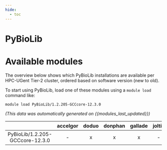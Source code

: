 ```yaml
---
hide:
  - toc
---
```


PyBioLib
========

# Available modules


The overview below shows which PyBioLib installations are available per HPC-UGent Tier-2 cluster, ordered based on software version (new to old).

To start using PyBioLib, load one of these modules using a `module load` command like:

```shell
module load PyBioLib/1.2.205-GCCcore-12.3.0
```

*(This data was automatically generated on {{modules_last_updated}})*  

| |accelgor|doduo|donphan|gallade|joltik|shinx|skitty|
| :---: | :---: | :---: | :---: | :---: | :---: | :---: | :---: |
|PyBioLib/1.2.205-GCCcore-12.3.0|-|x|x|x|-|x|x|
